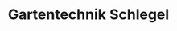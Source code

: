---
title: "Gartentechnik Schlegel"
url: /limbach-oberfrohna/gartentechnik-schlegel/
shop: Gartenmaschinen
---